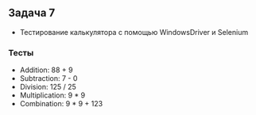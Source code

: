 ## Задача 7
- Тестирование калькулятора с помощью WindowsDriver и Selenium

### Тесты
- Addition: 88 + 9
- Subtraction: 7 - 0
- Division: 125 / 25
- Multiplication: 9 * 9
- Combination: 9 * 9 +  123